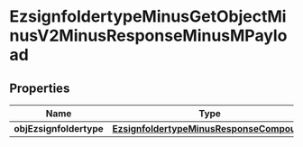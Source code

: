 
# EzsignfoldertypeMinusGetObjectMinusV2MinusResponseMinusMPayload

## Properties
Name | Type | Description | Notes
------------ | ------------- | ------------- | -------------
**objEzsignfoldertype** | [**EzsignfoldertypeMinusResponseCompound**](EzsignfoldertypeMinusResponseCompound.md) |  | 



